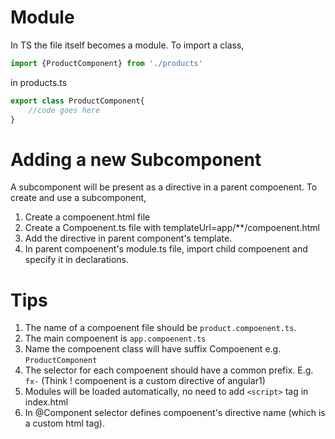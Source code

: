 Module
=========
In TS the file itself becomes a module. To import a class,

```javascript
import {ProductComponent} from './products'
```

in products.ts

```typescript
export class ProductComponent{
    //code goes here
}
```

Adding a new Subcomponent
=========================
A subcomponent will be present as a directive in a parent compoenent. 
To create and use a subcomponent,

1. Create a compoenent.html file
2. Create a Compoenent.ts file with templateUrl=app/**/compoenent.html
3. Add the directive in parent component's template.
4. In parent compoenent's module.ts file, import child compoenent and specify it in declarations.

Tips
=====
1. The name of a compoenent file should be `product.compoenent.ts`. 
2. The main compoenent is `app.compoenent.ts` 
3. Name the compoenent class will have suffix Compoenent e.g. `ProductComponent`
4. The selector for each compoenent should have a common prefix. E.g. `fx-` (Think ! compoenent is a custom directive of angular1)
4. Modules will be loaded automatically, no need to add `<script>` tag in index.html
5. In @Component selector defines compoenent's directive name (which is a custom html tag).